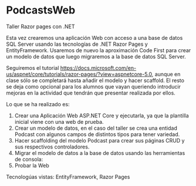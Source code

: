 # PodcastsWeb
Taller Razor pages con .NET

Esta vez crearemos una aplicación Web con acceso a una base de datos SQL Server usando las tecnologías de .NET Razor Pages y EntityFramework. 
Usaremos de nuevo la aproximación Code First para crear un modelo de datos que luego migraremos a la base de datos SQL Server.

Seguiremos el tutorial https://docs.microsoft.com/en-us/aspnet/core/tutorials/razor-pages/?view=aspnetcore-5.0, aunque en clase sólo se completará hasta añadir el modelo y hacer scaffold.
El resto se deja como opcional para los alumnos que vayan queriendo introducir mejoras en la actividad que tendrán que presentar realizada por ellos.

Lo que se ha realizado es:
1. Crear una Aplicación Web ASP.NET Core y ejecutarla, ya que la plantilla inicial viene con una web de prueba.
2. Crear un modelo de datos, en el caso del taller se crea una entidad Podcast con algunos campos de distintos tipos para tener variedad.
3. Hacer scaffolding del modelo Podcast para crear sus páginas CRUD y sus respectivos controladores.
4. Migrar el modelo de datos a la base de datos usando las herramientas de consola:
5. Probar la Web

Tecnologúas vistas: EntityFramework, Razor Pages
